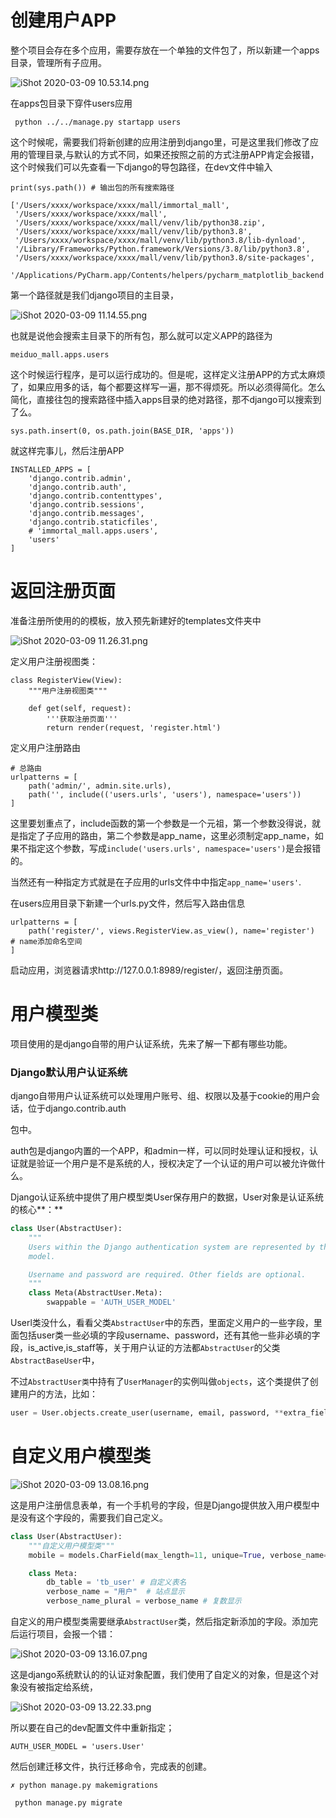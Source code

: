 # 创建用户APP

整个项目会存在多个应用，需要存放在一个单独的文件包了，所以新建一个apps目录，管理所有子应用。

![iShot     2020-03-09 10.53.14.png](https://cdn.nlark.com/yuque/0/2020/png/189057/1583722409688-7c4fcafc-2730-482a-a6ca-33905806cb2c.png)

在apps包目录下穿件users应用

```
 python ../../manage.py startapp users
```

这个时候呢，需要我们将新创建的应用注册到django里，可是这里我们修改了应用的管理目录,与默认的方式不同，如果还按照之前的方式注册APP肯定会报错，这个时候我们可以先查看一下django的导包路径，在dev文件中输入

```
print(sys.path()) # 输出包的所有搜索路径
```

```
['/Users/xxxx/workspace/xxxx/mall/immortal_mall', 
 '/Users/xxxx/workspace/xxxx/mall', 
 '/Users/xxxx/workspace/xxxx/mall/venv/lib/python38.zip', 
 '/Users/xxxx/workspace/xxxx/mall/venv/lib/python3.8', 
 '/Users/xxxx/workspace/xxxx/mall/venv/lib/python3.8/lib-dynload', 
 '/Library/Frameworks/Python.framework/Versions/3.8/lib/python3.8', 
 '/Users/xxxx/workspace/xxxx/mall/venv/lib/python3.8/site-packages', 
 '/Applications/PyCharm.app/Contents/helpers/pycharm_matplotlib_backend']
```

第一个路径就是我们django项目的主目录，

![iShot     2020-03-09 11.14.55.png](https://cdn.nlark.com/yuque/0/2020/png/189057/1583723709490-8a92a7f3-8576-4a81-a1ed-731aa3d8bd19.png)

也就是说他会搜索主目录下的所有包，那么就可以定义APP的路径为

```
meiduo_mall.apps.users
```

这个时候运行程序，是可以运行成功的。但是呢，这样定义注册APP的方式太麻烦了，如果应用多的话，每个都要这样写一遍，那不得烦死。所以必须得简化。怎么简化，直接往包的搜索路径中插入apps目录的绝对路径，那不django可以搜索到了么。

```
sys.path.insert(0, os.path.join(BASE_DIR, 'apps'))
```

就这样完事儿，然后注册APP

```
INSTALLED_APPS = [
    'django.contrib.admin',
    'django.contrib.auth',
    'django.contrib.contenttypes',
    'django.contrib.sessions',
    'django.contrib.messages',
    'django.contrib.staticfiles',
    # 'immortal_mall.apps.users',
    'users'
]
```

# 返回注册页面

准备注册所使用的的模板，放入预先新建好的templates文件夹中

![iShot     2020-03-09 11.26.31.png](https://cdn.nlark.com/yuque/0/2020/png/189057/1583724403287-f711e8eb-dbb4-4067-822a-6468a566f3e9.png?x-oss-process=image/resize,w_1500)



定义用户注册视图类：



```
class RegisterView(View):
    """用户注册视图类"""

    def get(self, request):
        '''获取注册页面'''
        return render(request, 'register.html')
```



定义用户注册路由



```
# 总路由
urlpatterns = [
    path('admin/', admin.site.urls),
    path('', include(('users.urls', 'users'), namespace='users'))
]
```



这里要划重点了，include函数的第一个参数是一个元祖，第一个参数没得说，就是指定了子应用的路由，第二个参数是app_name，这里必须制定app_name，如果不指定这个参数，写成`include('users.urls', namespace='users')`是会报错的。

当然还有一种指定方式就是在子应用的urls文件中中指定`app_name='users'`.



在users应用目录下新建一个urls.py文件，然后写入路由信息



```
urlpatterns = [
    path('register/', views.RegisterView.as_view(), name='register')  # name添加命名空间
]
```



启动应用，浏览器请求http://127.0.0.1:8989/register/，返回注册页面。

# 用户模型类

项目使用的是django自带的用户认证系统，先来了解一下都有哪些功能。

### Django默认用户认证系统

django自带用户认证系统可以处理用户账号、组、权限以及基于cookie的用户会话，位于django.contrib.auth

包中。

auth包是django内置的一个APP，和admin一样，可以同时处理认证和授权，认证就是验证一个用户是不是系统的人，授权决定了一个认证的用户可以被允许做什么。

Django认证系统中提供了用户模型类User保存用户的数据，User对象是认证系统的核心**：**

```python
class User(AbstractUser):
    """
    Users within the Django authentication system are represented by this
    model.

    Username and password are required. Other fields are optional.
    """
    class Meta(AbstractUser.Meta):
        swappable = 'AUTH_USER_MODEL'
```

Userl类没什么，看看父类`AbstractUser`中的东西，里面定义用户的一些字段，里面包括user类一些必填的字段username、password，还有其他一些非必填的字段，is_active,is_staff等，关于用户认证的方法都`AbstractUser`的父类`AbstractBaseUser`中，

不过`AbstractUser类`中持有了`UserManager`的实例叫做`objects`，这个类提供了创建用户的方法，比如：

```python
user = User.objects.create_user(username, email, password, **extra_fields)
```

# 自定义用户模型类

![iShot     2020-03-09 13.08.16.png](https://cdn.nlark.com/yuque/0/2020/png/189057/1583730513284-2e5136da-247e-4737-a165-50fe258c64a9.png)

这是用户注册信息表单，有一个手机号的字段，但是Django提供放入用户模型中是没有这个字段的，需要我们自己定义。

```python
class User(AbstractUser):
    """自定义用户模型类"""
    mobile = models.CharField(max_length=11, unique=True, verbose_name="手机号")

    class Meta:
        db_table = 'tb_user' # 自定义表名
        verbose_name = "用户"  # 站点显示
        verbose_name_plural = verbose_name # 复数显示
```



自定义的用户模型类需要继承`AbstractUser`类，然后指定新添加的字段。添加完后运行项目，会报一个错：

![iShot     2020-03-09 13.16.07.png](https://cdn.nlark.com/yuque/0/2020/png/189057/1583730979043-b5147276-763a-44ad-b8bf-6f6dee3d7916.png?x-oss-process=image/resize,w_1500)



这是django系统默认的的认证对象配置，我们使用了自定义的对象，但是这个对象没有被指定给系统，

![iShot     2020-03-09 13.22.33.png](https://cdn.nlark.com/yuque/0/2020/png/189057/1583731461559-f4dae3d6-17c3-4677-98ac-71b7633d2739.png?x-oss-process=image/resize,w_1500)

所以要在自己的dev配置文件中重新指定；

```
AUTH_USER_MODEL = 'users.User'
```

然后创建迁移文件，执行迁移命令，完成表的创建。

```
✗ python manage.py makemigrations

 python manage.py migrate
```